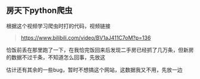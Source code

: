## 房天下python爬虫

根据这个视频学习爬虫时打的代码，视频链接
>https://www.bilibili.com/video/BV1aJ411C7oM?p=136

恰饭前丢在那里跑了一下，在我恰完饭回来后发现二手房已经抓了几万条，但新房的数据不过千条，不知道怎么回事，先放这
<p>
估计还有其余的一些bug，暂时不想搞这个网站，这数据我又不用，先放一边<p>
